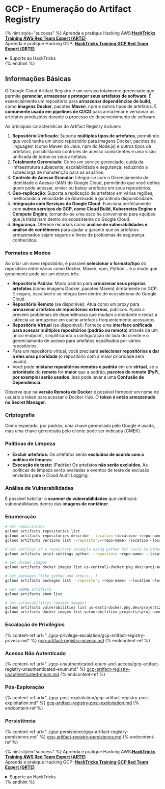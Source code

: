 # GCP - Enumeração do Artifact Registry

{% hint style="success" %}
Aprenda e pratique Hacking AWS:<img src="../../../.gitbook/assets/image (1) (1) (1).png" alt="" data-size="line">[**HackTricks Training AWS Red Team Expert (ARTE)**](https://training.hacktricks.xyz/courses/arte)<img src="../../../.gitbook/assets/image (1) (1) (1).png" alt="" data-size="line">\
Aprenda e pratique Hacking GCP: <img src="../../../.gitbook/assets/image (2).png" alt="" data-size="line">[**HackTricks Training GCP Red Team Expert (GRTE)**<img src="../../../.gitbook/assets/image (2).png" alt="" data-size="line">](https://training.hacktricks.xyz/courses/grte)

<details>

<summary>Suporte ao HackTricks</summary>

* Confira os [**planos de assinatura**](https://github.com/sponsors/carlospolop)!
* **Junte-se ao** 💬 [**grupo do Discord**](https://discord.gg/hRep4RUj7f) ou ao [**grupo do telegram**](https://t.me/peass) ou **siga**-nos no **Twitter** 🐦 [**@hacktricks\_live**](https://twitter.com/hacktricks_live)**.**
* **Compartilhe truques de hacking enviando PRs para os repositórios do** [**HackTricks**](https://github.com/carlospolop/hacktricks) e [**HackTricks Cloud**](https://github.com/carlospolop/hacktricks-cloud).

</details>
{% endhint %}

## Informações Básicas

O Google Cloud Artifact Registry é um serviço totalmente gerenciado que permite **gerenciar, armazenar e proteger seus artefatos de software**. É essencialmente um repositório para **armazenar dependências de build**, como **imagens Docker**, pacotes **Maven**, npm e outros tipos de artefatos. É **comumente usado em pipelines de CI/CD** para armazenar e versionar os artefatos produzidos durante o processo de desenvolvimento de software.

As principais características do Artifact Registry incluem:

1. **Repositório Unificado**: Suporta **múltiplos tipos de artefatos**, permitindo que você tenha um único repositório para imagens Docker, pacotes de linguagem (como Maven do Java, npm do Node.js) e outros tipos de artefatos, possibilitando controles de acesso consistentes e uma visão unificada de todos os seus artefatos.
2. **Totalmente Gerenciado**: Como um serviço gerenciado, cuida da infraestrutura subjacente, escalabilidade e segurança, reduzindo a sobrecarga de manutenção para os usuários.
3. **Controle de Acesso Granular**: Integra-se com o Gerenciamento de Identidade e Acesso (IAM) do Google Cloud, permitindo que você defina quem pode acessar, enviar ou baixar artefatos em seus repositórios.
4. **Geo-replicação**: Suporta a replicação de artefatos em várias regiões, melhorando a velocidade de downloads e garantindo disponibilidade.
5. **Integração com Serviços do Google Cloud**: Funciona perfeitamente com **outros serviços do GCP, como Cloud Build, Kubernetes Engine e Compute Engine**, tornando-se uma escolha conveniente para equipes que já trabalham dentro do ecossistema do Google Cloud.
6. **Segurança**: Oferece recursos como **análise de vulnerabilidades e análise de contêineres** para ajudar a garantir que os artefatos armazenados sejam seguros e livres de problemas de segurança conhecidos.

### Formatos e Modos

Ao criar um novo repositório, é possível **selecionar o formato/tipo** do repositório entre vários como Docker, Maven, npm, Python... e o modo que geralmente pode ser um destes três:

* **Repositório Padrão**: Modo padrão para **armazenar seus próprios artefatos** (como imagens Docker, pacotes Maven) diretamente no GCP. É seguro, escalável e se integra bem dentro do ecossistema do Google Cloud.
* **Repositório Remoto** (se disponível): Atua como um proxy para **armazenar artefatos de repositórios externos**, públicos. Ajuda a prevenir problemas de dependências que mudam a montante e reduz a latência ao armazenar em cache artefatos frequentemente acessados.
* **Repositório Virtual** (se disponível): Fornece uma **interface unificada para acessar múltiplos repositórios (padrão ou remoto)** através de um único endpoint, simplificando a configuração do lado do cliente e o gerenciamento de acesso para artefatos espalhados por vários repositórios.
* Para um repositório virtual, você precisará **selecionar repositórios e dar a eles uma prioridade** (o repositório com a maior prioridade será usado).
* Você pode **misturar repositórios remotos e padrão** em um **virtual**, se a **prioridade** do **remoto** for **maior** que a padrão, **pacotes do remoto (PyPi, por exemplo) serão usados**. Isso pode levar a uma **Confusão de Dependência.**

Observe que na **versão Remota do Docker** é possível fornecer um nome de usuário e token para acessar o Docker Hub. O **token é então armazenado no Secret Manager**.

### Criptografia

Como esperado, por padrão, uma chave gerenciada pelo Google é usada, mas uma chave gerenciada pelo cliente pode ser indicada (CMEK).

### Políticas de Limpeza

* **Excluir artefatos:** Os artefatos serão **excluídos de acordo com a política de limpeza**.
* **Execução de teste:** (Padrão) Os artefatos **não serão excluídos**. As políticas de limpeza serão avaliadas e eventos de teste de exclusão enviados para o Cloud Audit Logging.

### Análise de Vulnerabilidades

É possível habilitar o **scanner de vulnerabilidades** que verificará vulnerabilidades dentro das **imagens de contêiner**.

### Enumeração
```bash
# Get repositories
gcloud artifacts repositories list
gcloud artifacts repositories describe --location <location> <repo-name>
gcloud artifacts versions list --repository=<repo-name> -location <location> --package <package-name>

# Get settings of a repository (example using python but could be other)
gcloud artifacts print-settings python --repository <repo-name> --location <location>

# Get docker images
gcloud artifacts docker images list us-central1-docker.pkg.dev/<proj-name>/<repo-name>

# Get packages (like python and others...)
gcloud artifacts packages list --repository <repo-name> --location <location>

# Get SBOMB artifacts
gcloud artifacts sbom list

# Get vulnerabilities (docker images)
gcloud artifacts vulnerabilities list us-east1-docker.pkg.dev/project123/repository123/someimage@sha256:49765698074d6d7baa82f
gcloud artifacts docker images list-vulnerabilities projects/<proj-name>/locations/<location>/scans/<scan-uuid>
```
### Escalação de Privilégios

{% content-ref url="../gcp-privilege-escalation/gcp-artifact-registry-privesc.md" %}
[gcp-artifact-registry-privesc.md](../gcp-privilege-escalation/gcp-artifact-registry-privesc.md)
{% endcontent-ref %}

### Acesso Não Autenticado

{% content-ref url="../gcp-unauthenticated-enum-and-access/gcp-artifact-registry-unauthenticated-enum.md" %}
[gcp-artifact-registry-unauthenticated-enum.md](../gcp-unauthenticated-enum-and-access/gcp-artifact-registry-unauthenticated-enum.md)
{% endcontent-ref %}

### Pós-Exploração

{% content-ref url="../gcp-post-exploitation/gcp-artifact-registry-post-exploitation.md" %}
[gcp-artifact-registry-post-exploitation.md](../gcp-post-exploitation/gcp-artifact-registry-post-exploitation.md)
{% endcontent-ref %}

### Persistência

{% content-ref url="../gcp-persistence/gcp-artifact-registry-persistence.md" %}
[gcp-artifact-registry-persistence.md](../gcp-persistence/gcp-artifact-registry-persistence.md)
{% endcontent-ref %}

{% hint style="success" %}
Aprenda e pratique Hacking AWS:<img src="../../../.gitbook/assets/image (1) (1) (1).png" alt="" data-size="line">[**HackTricks Training AWS Red Team Expert (ARTE)**](https://training.hacktricks.xyz/courses/arte)<img src="../../../.gitbook/assets/image (1) (1) (1).png" alt="" data-size="line">\
Aprenda e pratique Hacking GCP: <img src="../../../.gitbook/assets/image (2).png" alt="" data-size="line">[**HackTricks Training GCP Red Team Expert (GRTE)**<img src="../../../.gitbook/assets/image (2).png" alt="" data-size="line">](https://training.hacktricks.xyz/courses/grte)

<details>

<summary>Suporte ao HackTricks</summary>

* Confira os [**planos de assinatura**](https://github.com/sponsors/carlospolop)!
* **Junte-se ao** 💬 [**grupo do Discord**](https://discord.gg/hRep4RUj7f) ou ao [**grupo do telegram**](https://t.me/peass) ou **siga**-nos no **Twitter** 🐦 [**@hacktricks\_live**](https://twitter.com/hacktricks_live)**.**
* **Compartilhe truques de hacking enviando PRs para os repositórios do** [**HackTricks**](https://github.com/carlospolop/hacktricks) e [**HackTricks Cloud**](https://github.com/carlospolop/hacktricks-cloud).

</details>
{% endhint %}
